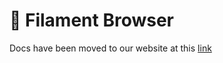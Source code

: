 # 📂 Filament Browser

Docs have been moved to our website at this [link](https://tomatophp.com/en/open-source/filament-browser)
